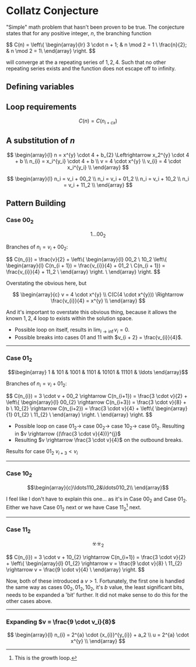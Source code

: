 # Collatz Conjecture

"Simple" math problem that hasn't been proven to be true. The conjecture states that for any positive integer, $n$, the branching function 

$$
C(n) = 
  \left\\{ 
    \begin{array}{lr}
      3 \cdot n + 1; & n \mod 2 = 1 \\
      \frac{n}{2}; & n \mod 2 = 1\\ 
    \end{array}
  \right\.
$$

will converge at the a repeating series of $1, 2, 4$. Such that no other repeating series exists and the function does not escape off to infinity.

## Defining variables


## Loop requirements

$$C(n) = C(n_{i+cx})$$

## A substitution of $n$

$$
\begin{array}{l}
  n = x^{y} \cdot 4 + b_{2} \Leftrightarrow x_2^{y} \cdot 4 + b \\
  n_{i} = x_i^{y_i} \cdot 4 + b \\
  v = 4 \cdot x^{y} \\
  v_{i} = 4 \cdot x_i^{y_i} \\
\end{array}
$$

$$
\begin{array}{l}
  n_i = v_i + 00_2 \\
  n_i = v_i + 01_2 \\
  n_i = v_i + 10_2 \\
  n_i = v_i + 11_2 \\
\end{array}
$$

## Pattern Building

### Case $00_2$

$$1\ldots00_2$$

Branches of $n_{i} = v_{i} + 00_2$: 

$$
C(n_{i}) = \frac{v}{2} + 
  \left\\{
    \begin{array}{l}
      00_2 \\
      10_2 
        \left\\{
          \begin{array}{l}
            C(n_{i + 1}) = \frac{v_{i}}{4} + 01_2 \\
            C(n_{i + 1}) = \frac{v_{i}}{4} + 11_2 \\
          \end{array}
        \right\.
      \\
    \end{array}
  \right\.
$$

Overstating the obvious here, but

$$
\begin{array}{c}
v = 4 \cdot x^{y} \\
C(C(4 \cdot x^{y})) \Rightarrow \frac{v_{i}}{4} = x^{y} \\
\end{array}
$$

And it's important to overstate this obvious thing, because it allows the known $1, 2, 4$ loop to exists within the solution space.

- Possible loop on itself, results in $\lim_{i\rightarrow\inf}v_i=0$.
- Possible breaks into cases $01$ and $11$ with $v_{i + 2} = \frac{v_{i}}{4}$.

----

### Case $01_2$

$$\begin{array} 1 & 101 & 1001 & 1101 & 10101 & 11101 & \ldots \end{array}$$

Branches of $n_{i} = v_{i} + 01_2$:

$$
C(n_{i}) = 3 \cdot v + 00_2 \rightarrow C(n_{i+1}) = \frac{3 \cdot v}{2} + 
  \left\\{
    \begin{array}{l}
      00_{2} \rightarrow C(n_{i+3}) = \frac{3 \cdot v}{8} + b \\
      10_{2} \rightarrow C(n_{i+2}) = \frac{3 \cdot v}{4} + 
        \left\\{
          \begin{array}{1}
            01_{2} \\
            11_{2} \\
          \end{array}
        \right\. 
      \\
    \end{array}
  \right\.
$$

- Possible loop on case $01_2 \rightarrow$ case $00_2 \rightarrow$ case $10_2 \rightarrow$ case $01_2$. Resulting in $v \rightarrow {(\frac{3 \cdot v}{4})}^{j}$
- Resulting $v \rightarrow \frac{3 \cdot v}{4}$ on the outbound breaks.

Results for case $01_2$
$v_{i+3} < v_{i}$

----

### Case $10_2$

$$\begin{array}{c}\ldots110_2&\ldots010_2\\ \end{array}$$

I feel like I don't have to explain this one... as it's in Case $00_2$ and Case $01_2$.
Either we have Case $01_2$ next or we have Case $11_2$[^1] next.
[^1]: This is the growth loop.

----

### Case $11_2$

$${\text{☣️☣️}}_{2}$$

$$
C(n_{i}) = 3 \cdot v + 10_{2} \rightarrow C(n_{i+1}) = \frac{3 \cdot v}{2} +
  \left\\{
    \begin{array}{l}
      01_{2} \rightarrow v = \frac{9 \cdot v}{8} \\
      11_{2} \rightarrow v = \frac{9 \cdot v}{4} \\
    \end{array}
  \right\.
$$

Now, both of these introduced a $v > 1$.
Fortunately, the first one is handled the same way as cases $00_{2}, 01_{2}, 10_{2}$, it's $b$ value, the least significant bits, needs to be expanded a 'bit' further.
It did not make sense to do this for the other cases above.

____
### Expanding $v = \frac{9 \cdot v_i}{8}$

$$
\begin{array}{l}
  n_{i} = 2^{a} \cdot {x_{i}}^{y_{i}} + a_2 \\
  u = 2^{a} \cdot x^{y} \\
\end{array}
$$
